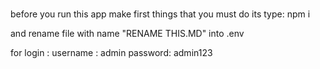 #
before you run this app make first things that you must do its type:
npm i

and rename file with name "RENAME THIS.MD" into .env


for login :
username : admin
password: admin123
